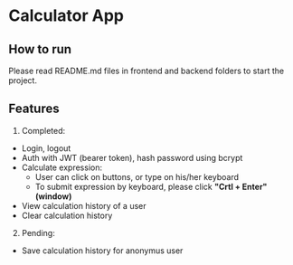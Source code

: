 # Calculator App

## How to run

Please read README.md files in frontend and backend folders to start the project.

## Features

1. Completed:

- Login, logout
- Auth with JWT (bearer token), hash password using bcrypt
- Calculate expression:
  - User can click on buttons, or type on his/her keyboard
  - To submit expression by keyboard, please click **"Crtl + Enter" (window)**
- View calculation history of a user
- Clear calculation history

2. Pending:

- Save calculation history for anonymus user
